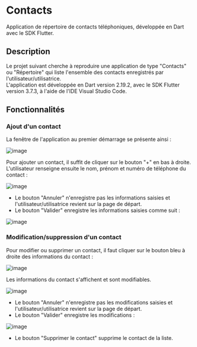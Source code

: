 # Contacts
Application de répertoire de contacts téléphoniques, développée en Dart avec le SDK Flutter.

## Description
Le projet suivant cherche à reproduire une application de type "Contacts" ou "Répertoire" qui liste l'ensemble des contacts enregistrés par l'utilisateur/utilisatrice.  
L'application est développée en Dart version 2.19.2, avec le SDK Flutter version 3.7.3, à l'aide de l'IDE Visual Studio Code.

## Fonctionnalités
### Ajout d'un contact
La fenêtre de l'application au premier démarrage se présente ainsi :  

![image](https://user-images.githubusercontent.com/114923734/218689454-34ff6854-8ce2-4597-825b-9a6c947047de.png)  

Pour ajouter un contact, il suffit de cliquer sur le bouton "+" en bas à droite.  
L'utilisateur renseigne ensuite le nom, prénom et numéro de téléphone du contact :  

![image](https://user-images.githubusercontent.com/114923734/218689816-1fa1cfb3-060d-4155-baf0-8659c72d51d7.png)  

- Le bouton "Annuler" n'enregistre pas les informations saisies et l'utilisateur/utilisatrice revient sur la page de départ.
- Le bouton "Valider" enregistre les informations saisies comme suit :  

![image](https://user-images.githubusercontent.com/114923734/218690620-dd244a55-a998-484b-8c1c-5deaec08e70b.png)

### Modification/suppression d'un contact
Pour modifier ou supprimer un contact, il faut cliquer sur le bouton bleu à droite des informations du contact :  

![image](https://user-images.githubusercontent.com/114923734/218692263-07d2cc8f-71f4-431b-b91b-f3a8f2b8d322.png)  

Les informations du contact s'affichent et sont modifiables.  

![image](https://user-images.githubusercontent.com/114923734/218693554-54ab4ad6-2bf7-41ba-9848-2700cd0608b2.png)  

- Le bouton "Annuler" n'enregistre pas les modifications saisies et l'utilisateur/utilisatrice revient sur la page de départ.
- Le bouton "Valider" enregistre les modifications :  

![image](https://user-images.githubusercontent.com/114923734/218693932-c5d83718-8f47-4ccf-8f60-d5590bff66d4.png)  
- Le bouton "Supprimer le contact" supprime le contact de la liste.
